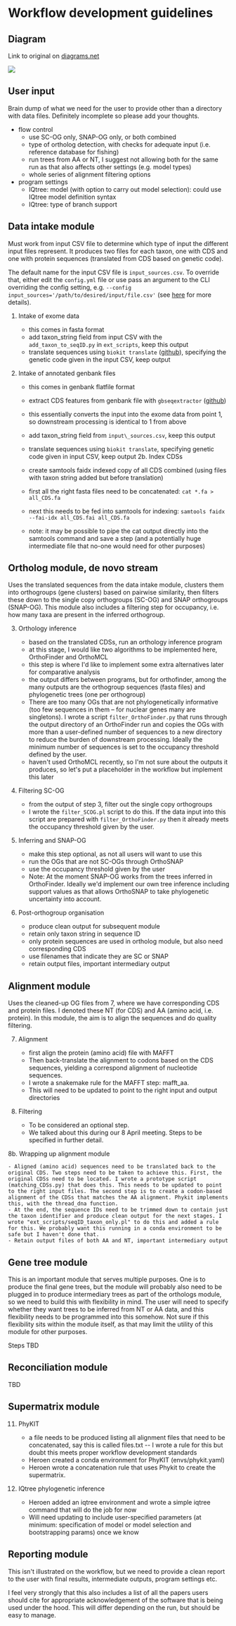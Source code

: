 # Workflow development guidelines

## Diagram

Link to original on [diagrams.net](https://app.diagrams.net/#G1feeWJLnqI-_EN4x8zY2V9GChWosKFZg3)


![](../_static/orthoflow-workflow-diagram.svg)


## User input

Brain dump of what we need for the user to provide other than a directory with data files. Definitely incomplete so please add your thoughts.
- flow control
    - use SC-OG only, SNAP-OG only, or both combined
    - type of ortholog detection, with checks for adequate input (i.e. reference database for fishing)
    - run trees from AA or NT, I suggest not allowing both for the same run as that also affects other settings (e.g. model types)
    - whole series of alignment filtering options
- program settings
    - IQtree: model (with option to carry out model selection): could use IQtree model definition syntax
    - IQtree: type of branch support




## Data intake module

Must work from input CSV file to determine which type of input the different input files represent. It produces two files for each taxon, one with CDS and one with protein sequences (translated from CDS based on genetic code).

The default name for the input CSV file is `input_sources.csv`. To override that, either edit the `config.yml` file or use pass an argument to the CLI overriding the config setting, e.g. `--config input_sources='/path/to/desired/input/file.csv'` (see [here](https://snakemake.readthedocs.io/en/stable/executing/cli.html) for more details).

1.  Intake of exome data
    
    - this comes in fasta format
    - add taxon\_string field from input CSV with the `add_taxon_to_seqID.py` in `ext_scripts`, keep this output
    - translate sequences using `biokit translate` ([github](https://github.com/JLSteenwyk/BioKIT)), specifying the genetic code given in the input CSV, keep output
2.  Intake of annotated genbank files
    
    - this comes in genbank flatfile format
    - extract CDS features from genbank file with `gbseqextractor` ([github](https://github.com/linzhi2013/gbseqextractor))
    - this essentially converts the input into the exome data from point 1, so downstream processing is identical to 1 from above
    - add taxon\_string field from `input\_sources.csv`, keep this output
    - translate sequences using `biokit translate`, specifying genetic code given in input CSV, keep output
2b.  Index CDSs

    - create samtools faidx indexed copy of all CDS combined (using files with taxon string added but before translation)
    - first all the right fasta files need to be concatenated: `cat *.fa > all_CDS.fa`
    - next this needs to be fed into samtools for indexing: `samtools faidx --fai-idx all_CDS.fai all_CDS.fa`
    - note: it may be possible to pipe the cat output directly into the samtools command and save a step (and a potentially huge intermediate file that no-one would need for other purposes)

## Ortholog module, de novo stream

Uses the translated sequences from the data intake module, clusters them into orthogroups (gene clusters) based on pairwise similarity, then filters these down to the single copy orthogroups (SC-OG) and SNAP orthogroups (SNAP-OG). This module also includes a filtering step for occupancy, i.e. how many taxa are present in the inferred orthogroup.

3.  Orthology inference
    
    - based on the translated CDSs, run an orthology inference program
    - at this stage, I would like two algorithms to be implemented here, OrthoFinder and OrthoMCL
    - this step is where I'd like to implement some extra alternatives later for comparative analysis
    - the output differs between programs, but for orthofinder, among the many outputs are the orthogroup sequences (fasta files) and phylogenetic trees (one per orthogroup)
    - There are too many OGs that are not phylogenetically informative (too few sequences in them – for nuclear genes many are singletons). I wrote a script `filter_OrthoFinder.py` that runs through the output directory of an OrthoFinder run and copies the OGs with more than a user-defined number of sequences to a new directory to reduce the burden of downstream processing. Ideally the minimum number of sequences is set to the occupancy threshold defined by the user.
    - haven't used OrthoMCL recently, so I'm not sure about the outputs it produces, so let's put a placeholder in the workflow but implement this later

4.  Filtering SC-OG
    
    - from the output of step 3, filter out the single copy orthogroups
    - I wrote the `filter_SCOG.pl` script to do this. If the data input into this script are prepared with `filter_OrthoFinder.py` then it already meets the occupancy threshold given by the user.

5.  Inferring and SNAP-OG
    
    - make this step optional, as not all users will want to use this
    - run the OGs that are not SC-OGs through OrthoSNAP
    - use the occupancy threshold given by the user
    - Note: At the moment SNAP-OG works from the trees inferred in OrthoFinder. Ideally we'd implement our own tree inference including support values as that allows OrthoSNAP to take phylogenetic uncertainty into account.

6.  Post-orthogroup organisation
    
    - produce clean output for subsequent module
    - retain only taxon string in sequence ID
    - only protein sequences are used in ortholog module, but also need corresponding CDS
    - use filenames that indicate they are SC or SNAP
    - retain output files, important intermediary output

## Alignment module

Uses the cleaned-up OG files from 7, where we have corresponding CDS and protein files. I denoted these NT (for CDS) and AA (amino acid, i.e. protein). In this module, the aim is to align the sequences and do quality filtering.

7.  Alignment
    
    - first align the protein (amino acid) file with MAFFT
    - Then back-translate the alignment to codons based on the CDS sequences, yielding a correspond alignment of nucleotide sequences.  
    - I wrote a snakemake rule for the MAFFT step: mafft_aa.
    - This will need to be updated to point to the right input and output directories

8.  Filtering
    
    - To be considered an optional step.
    - We talked about this during our 8 April meeting. Steps to be specified in further detail.
    
8b. Wrapping up alignment module

    - Aligned (amino acid) sequences need to be translated back to the original CDS. Two steps need to be taken to achieve this. First, the original CDSs need to be located. I wrote a prototype script (matching_CDSs.py) that does this. This needs to be updated to point to the right input files. The second step is to create a codon-based alignment of the CDSs that matches the AA alignment. Phykit implements this, with the thread_dna function.
    - At the end, the sequence IDs need to be trimmed down to contain just the taxon identifier and produce clean output for the next stages. I wrote "ext_scripts/seqID_taxon_only.pl" to do this and added a rule for this. We probably want this running in a conda environment to be safe but I haven't done that. 
    - Retain output files of both AA and NT, important intermediary output

## Gene tree module

This is an important module that serves multiple purposes. One is to produce the final gene trees, but the module will probably also need to be plugged in to produce intermediary trees as part of the orthologs module, so we need to build this with flexibility in mind. The user will need to specify whether they want trees to be inferred from NT or AA data, and this flexibility needs to be programmed into this somehow. Not sure if this flexibility sits within the module itself, as that may limit the utility of this module for other purposes.

Steps TBD

## Reconciliation module

TBD

## Supermatrix module

11. PhyKIT

    - a file needs to be produced listing all alignment files that need to be concatenated, say this is called files.txt -- I wrote a rule for this but doubt this meets proper workflow development standards
    - Heroen created a conda environment for PhyKIT (envs/phykit.yaml)
    - Heroen wrote a concatenation rule that uses Phykit to create the supermatrix.

12. IQtree phylogenetic inference

    - Heroen added an iqtree environment and wrote a simple iqtree command that will do the job for now
    - Will need updating to include user-specified parameters (at minimum: specification of model or model selection and bootstrapping params) once we know 


## Reporting module

This isn't illustrated on the workflow, but we need to provide a clean report to the user with final results, intermediate outputs, program settings etc.

I feel very strongly that this also includes a list of all the papers users should cite for appropriate acknowledgement of the software that is being used under the hood. This will differ depending on the run, but should be easy to manage.


